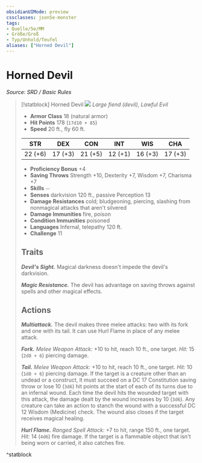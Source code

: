 ```yaml
---
obsidianUIMode: preview
cssclasses: json5e-monster
tags:
- Quelle/5e/MM
- Größe/Groß
- Typ/Unhold/Teufel
aliases: ["Horned Devil"]
---
```

# Horned Devil
*Source: SRD / Basic Rules*  

> [!statblock] Horned Devil
> ![](compendium/bestiary/fiend/token/horned-devil.png#token)
> *Large fiend (devil), Lawful Evil*
> 
> - **Armor Class** 18  (natural armor)
> - **Hit Points** 178 (`17d10 + 85`)
> - **Speed** 20 ft., fly 60 ft.
> 
> |STR|DEX|CON|INT|WIS|CHA|
> |:---:|:---:|:---:|:---:|:---:|:---:|
> |22 (+6)|17 (+3)|21 (+5)|12 (+1)|16 (+3)|17 (+3)|
> 
> - **Proficiency Bonus** +4
> - **Saving Throws** Strength +10, Dexterity +7, Wisdom +7, Charisma +7
> - **Skills** ⏤
> - **Senses** darkvision 120 ft., passive Perception 13
> - **Damage Resistances** cold; bludgeoning, piercing, slashing from nonmagical attacks that aren't silvered
> - **Damage Immunities** fire, poison
> - **Condition Immunities** poisoned
> - **Languages** Infernal, telepathy 120 ft.
> - **Challenge** 11
> 
> ## Traits
> 
> ***Devil's Sight.*** Magical darkness doesn't impede the devil's darkvision.
> 
> ***Magic Resistance.*** The devil has advantage on saving throws against spells and other magical effects.
> 
> ## Actions
> 
> ***Multiattack.*** The devil makes three melee attacks: two with its fork and one with its tail. It can use Hurl Flame in place of any melee attack.
> 
> ***Fork.*** *Melee Weapon Attack:* +10 to hit, reach 10 ft., one target. *Hit:* 15 (`2d8 + 6`) piercing damage.
> 
> ***Tail.*** *Melee Weapon Attack:* +10 to hit, reach 10 ft., one target. *Hit:* 10 (`1d8 + 6`) piercing damage. If the target is a creature other than an undead or a construct, it must succeed on a DC 17 Constitution saving throw or lose 10 (`3d6`) hit points at the start of each of its turns due to an infernal wound. Each time the devil hits the wounded target with this attack, the damage dealt by the wound increases by 10 (`3d6`). Any creature can take an action to stanch the wound with a successful DC 12 Wisdom (Medicine) check. The wound also closes if the target receives magical healing.
> 
> ***Hurl Flame.*** *Ranged Spell Attack:* +7 to hit, range 150 ft., one target. *Hit:* 14 (`4d6`) fire damage. If the target is a flammable object that isn't being worn or carried, it also catches fire.
^statblock